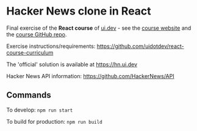 # Hacker News clone in React

Final exercise of the **React course** of [ui.dev](https://ui.dev) - see the [course website](https://ui.dev/react) and the [course GitHub repo](https://github.com/uidotdev/react-course).

Exercise instructions/requirements: https://github.com/uidotdev/react-course-curriculum

The 'official' solution is available at https://hn.ui.dev

Hacker News API information: https://github.com/HackerNews/API

## Commands

To develop: `npm run start`

To build for production: `npm run build`
